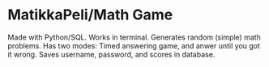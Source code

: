 # MatikkaPeli/Math Game

Made with Python/SQL. 
Works in terminal. 
Generates random (simple) math problems. 
Has two modes: Timed answering game, and anwer until you got it wrong. 
Saves username, password, and scores in database. 
